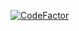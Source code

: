 [![CodeFactor](https://www.codefactor.io/repository/github/pritam2958/termux-setup/badge)](https://www.codefactor.io/repository/github/pritam2958/termux-setup)
